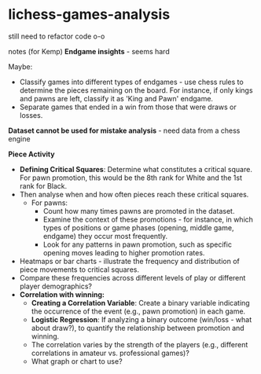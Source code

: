 # lichess-games-analysis

still need to refactor code o-o

notes (for Kemp)
**Endgame insights** - seems hard

Maybe:
  - Classify games into different types of endgames - use chess rules to determine the pieces remaining on the board. For instance, if only kings and pawns are left, classify it as 'King and Pawn' endgame.
  - Separate games that ended in a win from those that were draws or losses.
      
**Dataset cannot be used for mistake analysis** - need data from a chess engine

**Piece Activity**
- **Defining Critical Squares**: Determine what constitutes a critical square. For pawn promotion, this would be the 8th rank for White and the 1st rank for Black.
- Then analyse when and how often pieces reach these critical squares.
    - For pawns:
        - Count how many times pawns are promoted in the dataset.
        - Examine the context of these promotions - for instance, in which types of positions or game phases (opening, middle game, endgame) they occur most frequently.
        - Look for any patterns in pawn promotion, such as specific opening moves leading to higher promotion rates.
- Heatmaps or bar charts - illustrate the frequency and distribution of piece movements to critical squares.
- Compare these frequencies across different levels of play or different player demographics?
- **Correlation with winning:**
    - **Creating a Correlation Variable**: Create a binary variable indicating the occurrence of the event (e.g., pawn promotion) in each game.
    - **Logistic Regression**: If analyzing a binary outcome (win/loss - what about draw?), to quantify the relationship between promotion and winning.
    - The correlation varies by the strength of the players (e.g., different correlations in amateur vs. professional games)?
    - What graph or chart to use?
